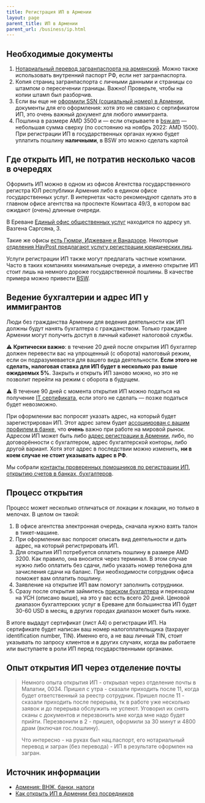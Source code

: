 ```yaml
---
title: Регистрация ИП в Армении
layout: page
parent_title: ИП в Армении
parent_url: /business/ip.html
---
```


## Необходимые документы

1. [Нотариальный перевод загранпаспорта на армянский](../documents/passport-translation.md). Можно также использовать внутренний паспорт РФ, если нет загранпаспорта.
2. Копия страниц загранпаспорта с личными данными и страницы со штампом о пересечении границы. Важно! Проверьте, чтобы на копии штамп был разборчив.
3. Если вы еще не [оформили SSN (социальный номер) в Армении](../documents/social-number.md), документы для его оформления: хотя это не связано с сертификатом ИП, это очень важный документ для любого иммигранта.
4. Пошлина в размере AMD 3500 и — если открываете в [bsw.am](http://bsw.am/) — небольшая сумма сверху (по состоянию на ноябрь 2022: AMD 1500). При регистрации ИП в государственных органах нужно будет уплатить пошлину **наличными**, в BSW это можно сделать картой

## Где открыть ИП, не потратив несколько часов в очередях

Оформить ИП можно в одном из офисов Агентства государственного регистра ЮЛ республики Армения либо в едином офисе
государственных услуг. В интернетах часто рекомендуют сделать это в главном офисе агентства на проспекте Комитаса 49/3,
в котором вас ожидают (очень) длинные очереди.

В Ереване [Единый офис общественных услуг](https://www.moj.am/ru/page/617) находится по адресу ул. Вазгена Саргсяна, 3.

Такие же офисы [есть Гюмри, Иджеване и Ванадзоре](https://www.haypost.am/ru/government-services/Unified-Offices-for-Public-Service).
Некоторые [отделения HayPost предлагают услугу регистрации юридических лиц](https://www.haypost.am/ru/government-services/Unified-Offices-for-Public-Service).

Услуги регистрации ИП также могут предлагать частные компании. Часто в таких компаниях минимальные очереди, а именно
открытие ИП стоит лишь на немного дороже государственной пошлины. В качестве примера можно привести [BSW](http://bsw.am/).

## Ведение бухгалтерии и адрес ИП у иммигрантов

Люди без гражданства Армении для ведения деятельности как ИП должны будут нанять бухгалтера с гражданством. Только граждане Армении могут получить доступ в личный кабинет налоговой службы.

⚠️ **Критически важно**: в течение 20 дней после открытия ИП бухгалтер должен перевести вас на упрощенный (с оборота) налоговый режим, если он подразумевается для вашего вида деятельности. **Если этого не сделать, налоговая ставка для ИП будет в несколько раз выше ожидаемых 5%**. Закрыть и открыть ИП заново можно, но это не позволит перейти на режим с оборота в будущем.

⚠️ В течение 90 дней с момента открытия ИП можно податься на получение [IT сертификата](https://www.notion.so/IT-8d9a2adde2d24d00927f9b4279dd7cbb), если этого не сделать — позже податься будет невозможно.

При оформлении вас попросят указать адрес, на который будет зарегистрирован ИП. Этот адрес затем будет [ассоциирован с вашим профилем в банке](https://www.notion.so/914dc5980f964cebaccd9a7c3240ec68), что **очень** важно при работе на мировой рынок. Адресом ИП может быть либо [адрес регистрации в Армении](../documents/registration.md), либо, по договорённости с бухгалтером, адрес бухгалтерской конторы, либо другой вариант. Хотя этот адрес в последствии можно изменить, **ни в коем случае не стоит указывать адрес в РФ**.

Мы собрали [контакты проверенных помощников по регистрации ИП, открытию счетов в банках, бухгалтеров](contacts.md).

## Процесс открытия

Процесс может несколько отличаться от локации к локации, но только в мелочах. В целом он такой:

1. В офисе агентства электронная очередь, сначала нужно взять талон в тикет-машине.
2. При оформлении вас попросят описать вид деятельности и дать адрес, на который регистрировать ИП.
3. Для открытия ИП потребуется оплатить пошлину в размере AMD 3200. Как правило, она вносится через терминал. В этом случае нужно либо оплатить без сдачи, либо указать номер телефона для зачисления сдачи на баланс. При необходимости сотрудник офиса поможет вам оплатить пошлину.
4. Заявление на открытие ИП вам помогут заполнить сотрудники.
5. Сразу после открытия займитесь [поиском бухгалтера](contacts.md) и переходом на УСН (описано выше), на это у вас есть всего 20 дней. Ценовой диапазон бухгалтерских услуг в Ереване для большинства ИП будет 30-60 USD в месяц, в других городах диапазон может быть ниже.

В итоге выдадут сертификат (лист А4) о регистрации ИП. На сертификате будет написан ваш номер налогоплательщика (taxpayer identification number, TIN). Именно его, а не ваш личный TIN, стоит указывать по запросу клиентов и в других случаях, когда вы работаете или выступаете в роли ИП перед государственными органами.

## Опыт открытия ИП через отделение почты

> Немного опыта открытия ИП - открывал через отделение почты в Малатии, 0034. Пришел с утра - сказали приходить после
> 11, когда будет ответственный за реестр сотрудник. Пришел после 11 - сказали приходить после перерыва, тк в работе
> уже несколько заявок и до перерыва обслужить не успеют. Уговорил их снять сканы с документов и перезвонить мне когда
> мне надо будет прийти. Перезвонили в 2 - пришел, оформили за 30 минут и 4800 драм (включая гос.пошлину).
> 
> Что интересно - на руках был нац.паспорт, его нотариальный перевод и загран (без перевода) - ИП в результате оформлен на загран.

## Источник информации

- [Армения: ВНЖ, банки, налоги](https://t.me/am_banking_and_residency)
- [Как открыть ИП в Армении без посредников](https://www.notion.so/24deb1810d064c3280501dd3444e19c7)
